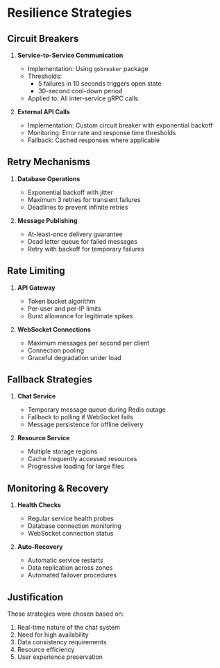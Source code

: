 # Resilience Strategies

## Circuit Breakers
1. **Service-to-Service Communication**
   - Implementation: Using `gobreaker` package
   - Thresholds: 
     - 5 failures in 10 seconds triggers open state
     - 30-second cool-down period
   - Applied to: All inter-service gRPC calls

2. **External API Calls**
   - Implementation: Custom circuit breaker with exponential backoff
   - Monitoring: Error rate and response time thresholds
   - Fallback: Cached responses where applicable

## Retry Mechanisms
1. **Database Operations**
   - Exponential backoff with jitter
   - Maximum 3 retries for transient failures
   - Deadlines to prevent infinite retries

2. **Message Publishing**
   - At-least-once delivery guarantee
   - Dead letter queue for failed messages
   - Retry with backoff for temporary failures

## Rate Limiting
1. **API Gateway**
   - Token bucket algorithm
   - Per-user and per-IP limits
   - Burst allowance for legitimate spikes

2. **WebSocket Connections**
   - Maximum messages per second per client
   - Connection pooling
   - Graceful degradation under load

## Fallback Strategies
1. **Chat Service**
   - Temporary message queue during Redis outage
   - Fallback to polling if WebSocket fails
   - Message persistence for offline delivery

2. **Resource Service**
   - Multiple storage regions
   - Cache frequently accessed resources
   - Progressive loading for large files

## Monitoring & Recovery
1. **Health Checks**
   - Regular service health probes
   - Database connection monitoring
   - WebSocket connection status

2. **Auto-Recovery**
   - Automatic service restarts
   - Data replication across zones
   - Automated failover procedures

## Justification
These strategies were chosen based on:
1. Real-time nature of the chat system
2. Need for high availability
3. Data consistency requirements
4. Resource efficiency
5. User experience preservation
